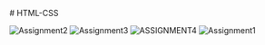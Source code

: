 #   H T M L - C S S 

 ![Assignment2](https://github.com/user-attachments/assets/0ffeb01b-1ea9-4c8b-8cd9-f2c95eaff2c7)
![Assignment3](https://github.com/user-attachments/assets/7864684d-ee37-47bf-9338-04a56110b79b)
![ASSIGNMENT4](https://github.com/user-attachments/assets/87a3f0fa-c2f1-4e79-8a55-f27c8d955b28)
![Assignment1](https://github.com/user-attachments/assets/c048d5bc-7604-41d2-ac4e-9fccb640182d)

 
